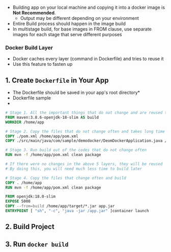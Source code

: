 
* Building app on your local machine and copying it into a docker image is **Not Recommended**.
	* Output may be different depending on your environment
* Entire Build process should happen in the image build
* In multistage build, for base images in FROM clause, use separate images for each stage that serve different purposes

### Docker Build Layer
* Docker caches every layer (command in Dockerfile) and tries to reuse it
* Use this feature to fasten up


## 1. Create `Dockerfile` in Your App
* The Dockerfile should be saved in your app's root directory*
* Dockerfile sample
* 
```Dockerfile
# Stage 1. All the important things that do not change and are reused througut build process
FROM maven:3.8.6-openjdk-18-slim AS build
WORKDIR /home/app

# Stage 2. Copy the files that do not change often and takes long time to build (dependency-related codes)
COPY ./pom.xml /home/app/pom.xml
COPY ./src/main/java/com/sample/demodocker/DeomDockerApplication.java /home/app/src/main/java/com/sample/demodocker/DeomDockerApplication.java 

# Stage 3. Run build out of the codes that do not change often
RUN mvn -f /home/app/pom.xml clean package

# If there were no changes in the above 5 layers, they will be reused
# By doing this, you will need much less time to build later

# Stage 4. Copy the files that change often and build
COPY . /home/app
RUN mvn -f /home/app/pom.xml clean package

FROM openjdk:18.0-slim
EXPOSE 5000
COPY --from=build /home/app/target/*.jar app.jar
ENTRYPOINT [ "sh", "-c", "java -jar /app.jar" ]container launch
```

## 2. Build Project
## 3. Run `docker build`
